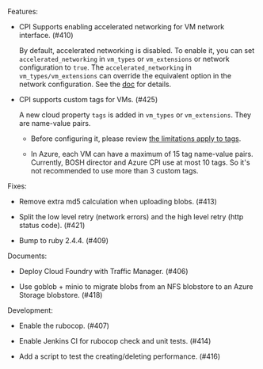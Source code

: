 Features:

- CPI Supports enabling accelerated networking for VM network interface. (#410)

  By default, accelerated networking is disabled. To enable it, you can set `accelerated_networking` in `vm_types` or `vm_extensions` or network configuration to `true`. The `accelerated_networking` in `vm_types/vm_extensions` can override the equivalent option in the network configuration. See the [doc](https://github.com/cloudfoundry-incubator/bosh-azure-cpi-release/blob/master/docs/advanced/accelerated-networking/README.md) for details.

- CPI supports custom tags for VMs. (#425)

  A new cloud property `tags` is added in `vm_types` or `vm_extensions`. They are name-value pairs.

  * Before configuring it, please review [the limitations apply to tags](https://docs.microsoft.com/en-us/azure/azure-resource-manager/resource-group-using-tags).

  * In Azure, each VM can have a maximum of 15 tag name-value pairs. Currently, BOSH director and Azure CPI use at most 10 tags. So it's not recommended to use more than 3 custom tags.

Fixes:

- Remove extra md5 calculation when uploading blobs. (#413)

- Split the low level retry (network errors) and the high level retry (http status code). (#421)

- Bump to ruby 2.4.4. (#409)

Documents:

- Deploy Cloud Foundry with Traffic Manager. (#406)

- Use goblob + minio to migrate blobs from an NFS blobstore to an Azure Storage blobstore. (#418)

Development:

- Enable the rubocop. (#407)

- Enable Jenkins CI for rubocop check and unit tests. (#414)

- Add a script to test the creating/deleting performance. (#416)
